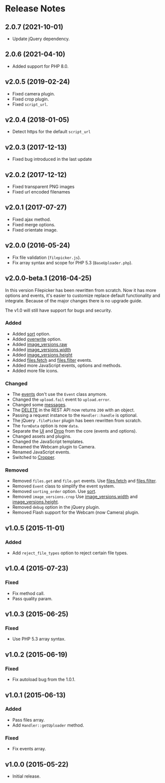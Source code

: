 # Release Notes

## 2.0.7 (2021-10-01)

- Update jQuery dependency.

## 2.0.6 (2021-04-10)

- Added support for PHP 8.0.

## v2.0.5 (2019-02-24)

- Fixed camera plugin.
- Fixed crop plugin.
- Fixed `script_url`.

## v2.0.4 (2018-01-05)

- Detect https for the default `script_url`

## v2.0.3 (2017-12-13)

- Fixed bug introduced in the last update

## v2.0.2 (2017-12-12)

- Fixed transparent PNG images
- Fixed url encoded filenames

## v2.0.1 (2017-07-27)

- Fixed ajax method.
- Fixed merge options.
- Fixed orientate image.

## v2.0.0 (2016-05-24)

- Fix file validation (`filepicker.js`).
- Fix array syntax and scope for PHP 5.3 (`BaseUploader.php`).

## v2.0.0-beta.1 (2016-04-25)

In this version Filepicker has been rewritten from scratch. Now it has more options and events, it's easier to customize replace default functionality and integrate. Because of the major changes there is no upgrade guide.

The v1.0 will still have support for bugs and security.

### Added

- Added [sort](configphp.md#sort) option.
- Added [overwrite](configphp.md#overwrite) option.
- Added [image_versions.raw](configphp.md#raw)
- Added [image_versions.width](configphp.md#width)
- Added [image_versions.height](configphp.md#height)
- Added [files.fetch](apiphp.md#filesfetch) and [files.filter](apiphp.md#filesfilter) events.
- Added more JavaScript events, options and methods.
- Added more file icons.

### Changed

- The [events](apiphp.md#available-events) don't use the `Event` class anymore.
- Changed the `upload.fail` event to `upload.error`.
- Changed some [messages](configphp.md#messages).
- The [DELETE](apiphp.md#delete-a-file) in the REST API now returns `200` with an object.
- Passing a request instance to the `Handler::handle` is optional.
- The jQuery `.filePicker` plugin has been rewritten from scratch.
- The `formData` option is now `data`.
- Separate the [UI](ui.md) and [Drop](drop.md) from the core (events and options).
- Changed assets and plugins. 
- Changed the JavaScript templates. 
- Renamed the Webcam plugin to Camera.
- Renamed JavaScript events.
- Switched to [Cropper](https://github.com/fengyuanchen/cropper).

### Removed

- Removed `files.get` and `file.get` events. Use [files.fetch](apiphp.md#filesfetch) and [files.filter](apiphp.md#filesfilter).
- Removed `Event` class to simplify the event system.
- Removed `sorting_order` option. Use [sort](configphp.md#sort).
- Removed `image_versions.crop` Use [image_versions.width](configphp.md#width) and [image_versions.height](configphp.md#height).
- Removed `debug` option in the jQuery plugin.
- Removed Flash support for the Webcam (now Camera) plugin.


## v1.0.5 (2015-11-01)

### Added

- Add `reject_file_types` option to reject certain file types.
    
## v1.0.4 (2015-07-23)

### Fixed

- Fix method call.
- Pass quality param.

## v1.0.3 (2015-06-25)

### Fixed 

- Use PHP 5.3 array syntax.
    
## v1.0.2 (2015-06-19)

### Fixed

- Fix autoload bug from the 1.0.1.
    
## v1.0.1 (2015-06-13)

### Added

- Pass files array.
- Add `Handler::getUploader` method.

### Fixed

- Fix events array.

## v1.0.0 (2015-05-22)

- Initial release.
